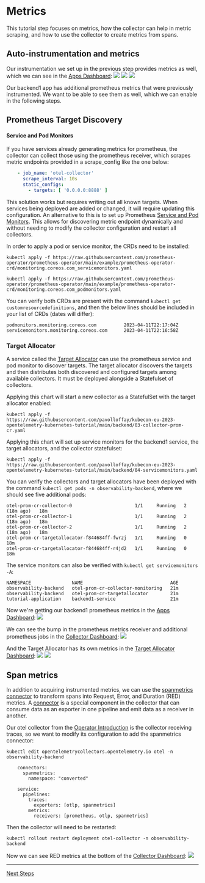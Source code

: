 # Metrics

This tutorial step focuses on metrics, how the collector can help in metric scraping, and how to use the collector 
to create metrics from spans.

## Auto-instrumentation and metrics

Our instrumentation we set up in the previous step provides metrics as well, which we can see in the
[Apps Dashboard](http://localhost:3000/grafana/d/WbvDPqY4k/apps?orgId=1):
![](./images/grafana-metrics-frontend.png)
![](./images/grafana-metrics-backend1.png)
![](./images/grafana-metrics-backend2.png)

Our backend1 app has additional prometheus metrics that were previously instrumented.  We want to be able to see them 
as well, which we can enable in the following steps.

## Prometheus Target Discovery

#### Service and Pod Monitors

If you have services already generating metrics for prometheus, the collector can collect those using the prometheus 
receiver, which scrapes metric endpoints provided in a scrape_config like the one below:
```yaml
    - job_name: 'otel-collector'
      scrape_interval: 10s
      static_configs:
        - targets: [ '0.0.0.0:8888' ]
```

This solution works but requires writing out all known targets.  When services being deployed are added or changed, 
it will require updating this configuration.  An alternative to this is to set up Prometheus [Service and Pod Monitors](https://github.com/prometheus-operator/prometheus-operator/blob/main/Documentation/design.md#servicemonitor).
This allows for discovering metric endpoint dynamically and without needing to modify the collector configuration and 
restart all collectors.

In order to apply a pod or service monitor, the CRDs need to be installed:
```shell
kubectl apply -f https://raw.githubusercontent.com/prometheus-operator/prometheus-operator/main/example/prometheus-operator-crd/monitoring.coreos.com_servicemonitors.yaml

kubectl apply -f https://raw.githubusercontent.com/prometheus-operator/prometheus-operator/main/example/prometheus-operator-crd/monitoring.coreos.com_podmonitors.yaml
```

You can verify both CRDs are present with the command `kubectl get customresourcedefinitions`, and then the below lines 
should be included in your list of CRDs (dates will differ):
```shell
podmonitors.monitoring.coreos.com          2023-04-11T22:17:04Z
servicemonitors.monitoring.coreos.com      2023-04-11T22:16:58Z
```

### Target Allocator

A service called the [Target Allocator](https://github.com/open-telemetry/opentelemetry-operator/blob/main/cmd/otel-allocator/README.md)
can use the prometheus service and pod monitor to discover targets. The target allocator discovers the targets and then 
distributes both discovered and configured targets among available collectors. It must be deployed alongside a 
Statefulset of collectors.

Applying this chart will start a new collector as a StatefulSet with the target allocator enabled:
```shell
kubectl apply -f https://raw.githubusercontent.com/pavolloffay/kubecon-eu-2023-opentelemetry-kubernetes-tutorial/main/backend/03-collector-prom-cr.yaml
```

Applying this chart will set up service monitors for the backend1 service, the target allocators, and the collector statefulset:
```shell
kubectl apply -f https://raw.githubusercontent.com/pavolloffay/kubecon-eu-2023-opentelemetry-kubernetes-tutorial/main/backend/04-servicemonitors.yaml
```

You can verify the collectors and target allocators have been deployed with the command `kubectl get pods -n observability-backend`, where we should see five additional pods:
```shell
otel-prom-cr-collector-0                       1/1     Running   2 (18m ago)   18m
otel-prom-cr-collector-1                       1/1     Running   2 (18m ago)   18m
otel-prom-cr-collector-2                       1/1     Running   2 (18m ago)   18m
otel-prom-cr-targetallocator-f844684ff-fwrzj   1/1     Running   0             18m
otel-prom-cr-targetallocator-f844684ff-r4jd2   1/1     Running   0             18m
```

The service monitors can also be verified with `kubectl get servicemonitors -A`:
```shell
NAMESPACE               NAME                                AGE
observability-backend   otel-prom-cr-collector-monitoring   21m
observability-backend   otel-prom-cr-targetallocator        21m
tutorial-application    backend1-service                    21m
```

Now we're getting our backend1 prometheus metrics in the [Apps Dashboard](http://localhost:3000/grafana/d/WbvDPqY4k/apps?orgId=1):
![](./images/grafana-metrics-backend1-prometheus.png)

We can see the bump in the prometheus metrics receiver and additional prometheus jobs in the [Collector Dashboard](http://localhost:3000/grafana/d/7hHiATL4z/collector?orgId=1):
![](./images/grafana-metrics-collector-addtl-scrapes.png)

And the Target Allocator has its own metrics in the [Target Allocator Dashboard](http://localhost:3000/grafana/d/ulLjw3L4z/target-allocator?orgId=1):
![](./images/grafana-metrics-ta.png)
![](./images/grafana-metrics-ta-server.png)

## Span metrics

In addition to acquiring instrumented metrics, we can use the [spanmetrics connector](https://github.com/open-telemetry/opentelemetry-collector-contrib/blob/main/connector/spanmetricsconnector/README.md)
to transform spans into Request, Error, and Duration (RED) metrics.  A [connector](https://github.com/open-telemetry/opentelemetry-collector/blob/main/connector/README.md#connectors)
is a special component in the collector that can consume data as an exporter in one pipeline and emit data as a 
receiver in another.

Our otel collector from the [Operator Introduction](./02-operator-introduction.md) is the collector receiving 
traces, so we want to modify its configuration to add the spanmetrics connector:
```shell
kubectl edit opentelemetrycollectors.opentelemetry.io otel -n observability-backend 
```
```shell
    connectors:
      spanmetrics:
        namespace: "converted"
        
    service:
      pipelines:
        traces:
          exporters: [otlp, spanmetrics]
        metrics:
          receivers: [prometheus, otlp, spanmetrics]
```

Then the collector will need to be restarted:
```shell
kubectl rollout restart deployment otel-collector -n observability-backend
```

Now we can see RED metrics at the bottom of the [Collector Dashboard](http://localhost:3000/grafana/d/7hHiATL4z/collector?orgId=1):
![](./images/grafana-metrics-collector-red.png)

---
[Next Steps](./05-logs.md)
